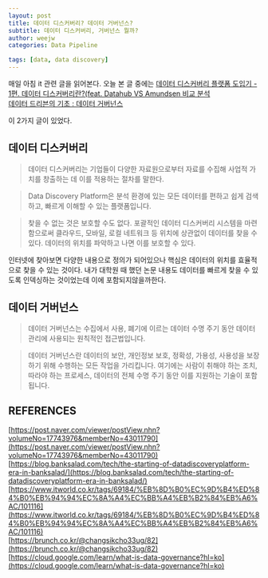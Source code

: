 ```yaml
---
layout: post
title: 데이터 디스커버리? 데이터 거버넌스?
subtitle: 데이터 디스커버리, 거버넌스 뭘까? 
author: weejw
categories: Data Pipeline

tags: [data, data discovery]
---
```


매일 아침 it 관련 글을 읽어본다. 오늘 본 글 중에는 
[데이터 디스커버리 플랫폼 도입기 - 1편. 데이터 디스커버리란?(feat. Datahub VS Amundsen 비교 분석](https://tech.socarcorp.kr/data/2022/02/25/data-discovery-platform-01.html) <br>
[데이터 드리븐의 기초 : 데이터 거버넌스](https://brunch.co.kr/@changsikcho33ug/82)

이 2가지 글이 있었다.

## 데이터 디스커버리

> 데이터 디스커버리는 기업들이 다양한 자료원으로부터 자료를 수집해 사업적 가치를 창출하는 데 이를 적용하는 절차를 말한다.

> Data Discovery Platform은 분석 환경에 있는 모든 데이터를 편하고 쉽게 검색하고, 빠르게 이해할 수 있는 플랫폼입니다.

> 찾을 수 없는 것은 보호할 수도 없다. 포괄적인 데이터 디스커버리 시스템을 마련함으로써 클라우드, 모바일, 로컬 네트워크 등 위치에 상관없이 데이터를 찾을 수 있다. 데이터의 위치를 파악하고 나면 이를 보호할 수 있다.

인터넷에 찾아보면 다양한 내용으로 정의가 되어있으나 핵심은 데이터의 위치를 효율적으로 찾을 수 있는 것이다. 내가 대학원 때 했던 논문 내용도 데이터를 빠르게 찾을 수 있도록 인덱싱하는 것이었는데 이에 포함되지않을까한다. <br>

## 데이터 거버넌스

> 데이터 거버넌스는 수집에서 사용, 폐기에 이르는 데이터 수명 주기 동안 데이터 관리에 사용되는 원칙적인 접근법입니다.

> 데이터 거버넌스란 데이터의 보안, 개인정보 보호, 정확성, 가용성, 사용성을 보장하기 위해 수행하는 모든 작업을 가리킵니다. 여기에는 사람이 취해야 하는 조치, 따라야 하는 프로세스, 데이터의 전체 수명 주기 동안 이를 지원하는 기술이 포함됩니다.


## REFERENCES
[https://post.naver.com/viewer/postView.nhn?volumeNo=17743976&memberNo=43011790](https://post.naver.com/viewer/postView.nhn?volumeNo=17743976&memberNo=43011790) <br>
[https://blog.banksalad.com/tech/the-starting-of-datadiscoveryplatform-era-in-banksalad/](https://blog.banksalad.com/tech/the-starting-of-datadiscoveryplatform-era-in-banksalad/) <br>
[https://www.itworld.co.kr/tags/69184/%EB%8D%B0%EC%9D%B4%ED%84%B0%EB%94%94%EC%8A%A4%EC%BB%A4%EB%B2%84%EB%A6%AC/101116](https://www.itworld.co.kr/tags/69184/%EB%8D%B0%EC%9D%B4%ED%84%B0%EB%94%94%EC%8A%A4%EC%BB%A4%EB%B2%84%EB%A6%AC/101116) <br>
[https://brunch.co.kr/@changsikcho33ug/82](https://brunch.co.kr/@changsikcho33ug/82) <br>
[https://cloud.google.com/learn/what-is-data-governance?hl=ko](https://cloud.google.com/learn/what-is-data-governance?hl=ko)
